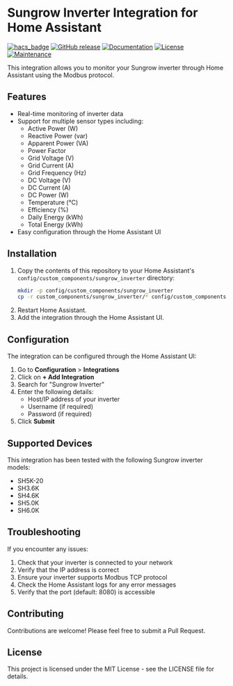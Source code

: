 # Sungrow Inverter Integration for Home Assistant

[![hacs_badge](https://img.shields.io/badge/HACS-Default-orange.svg)](https://github.com/hacs/integration)
[![GitHub release](https://img.shields.io/github/release/gabrielkirsten/sungrow-inverter.svg)](https://GitHub.com/gabrielkirsten/sungrow-inverter/releases/)
[![Documentation](https://img.shields.io/badge/Documentation-2D963D?logo=read-the-docs&logoColor=white)](https://github.com/gabrielkirsten/sungrow-inverter/wiki)
[![License](https://img.shields.io/github/license/gabrielkirsten/sungrow-inverter)](https://github.com/gabrielkirsten/sungrow-inverter/blob/main/LICENSE)
[![Maintenance](https://img.shields.io/badge/Maintained%3F-yes-green.svg)](https://github.com/gabrielkirsten/sungrow-inverter/graphs/commit-activity)

This integration allows you to monitor your Sungrow inverter through Home Assistant using the Modbus protocol.

## Features

- Real-time monitoring of inverter data
- Support for multiple sensor types including:
  - Active Power (W)
  - Reactive Power (var)
  - Apparent Power (VA)
  - Power Factor
  - Grid Voltage (V)
  - Grid Current (A)
  - Grid Frequency (Hz)
  - DC Voltage (V)
  - DC Current (A)
  - DC Power (W)
  - Temperature (°C)
  - Efficiency (%)
  - Daily Energy (kWh)
  - Total Energy (kWh)
- Easy configuration through the Home Assistant UI

## Installation

1. Copy the contents of this repository to your Home Assistant's `config/custom_components/sungrow_inverter` directory:
   ```bash
   mkdir -p config/custom_components/sungrow_inverter
   cp -r custom_components/sungrow_inverter/* config/custom_components/sungrow_inverter/
   ```
2. Restart Home Assistant.
3. Add the integration through the Home Assistant UI.

## Configuration

The integration can be configured through the Home Assistant UI:

1. Go to **Configuration** > **Integrations**
2. Click on **+ Add Integration**
3. Search for "Sungrow Inverter"
4. Enter the following details:
   - Host/IP address of your inverter
   - Username (if required)
   - Password (if required)
5. Click **Submit**

## Supported Devices

This integration has been tested with the following Sungrow inverter models:
- SH5K-20
- SH3.6K
- SH4.6K
- SH5.0K
- SH6.0K

## Troubleshooting

If you encounter any issues:

1. Check that your inverter is connected to your network
2. Verify that the IP address is correct
3. Ensure your inverter supports Modbus TCP protocol
4. Check the Home Assistant logs for any error messages
5. Verify that the port (default: 8080) is accessible

## Contributing

Contributions are welcome! Please feel free to submit a Pull Request.

## License

This project is licensed under the MIT License - see the LICENSE file for details. 